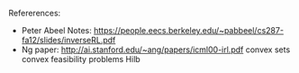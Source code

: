 Refererences:

- Peter Abeel Notes: https://people.eecs.berkeley.edu/~pabbeel/cs287-fa12/slides/inverseRL.pdf
- Ng paper: http://ai.stanford.edu/~ang/papers/icml00-irl.pdf
convex sets
convex feasibility problems
Hilb